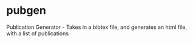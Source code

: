 # pubgen
Publication Generator - Takes in a bibtex file, and generates an html file, with a list of publications
